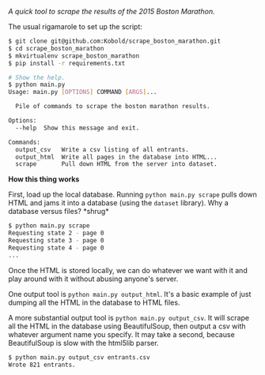 *A quick tool to scrape the results of the 2015 Boston Marathon.*

The usual rigamarole to set up the script:

```bash
$ git clone git@github.com:Kobold/scrape_boston_marathon.git
$ cd scrape_boston_marathon
$ mkvirtualenv scrape_boston_marathon
$ pip install -r requirements.txt

# Show the help.
$ python main.py
Usage: main.py [OPTIONS] COMMAND [ARGS]...

  Pile of commands to scrape the boston marathon results.

Options:
  --help  Show this message and exit.

Commands:
  output_csv   Write a csv listing of all entrants.
  output_html  Write all pages in the database into HTML...
  scrape       Pull down HTML from the server into dataset.
```

**How this thing works**

First, load up the local database. Running `python main.py scrape` pulls down
HTML and jams it into a database (using the `dataset` library). Why a database
versus files? \*shrug\*

```bash
$ python main.py scrape
Requesting state 2 - page 0
Requesting state 3 - page 0
Requesting state 4 - page 0
...
```

Once the HTML is stored locally, we can do whatever we want with it and play
around with it without abusing anyone's server.

One output tool is `python main.py output_html`. It's a basic example of just
dumping all the HTML in the database to HTML files.

A more substantial output tool is `python main.py output_csv`. It will scrape
all the HTML in the database using BeautifulSoup, then output a csv with
whatever argument name you specify. It may take a second, because BeautifulSoup
is slow with the html5lib parser.

```bash
$ python main.py output_csv entrants.csv
Wrote 821 entrants.
```
